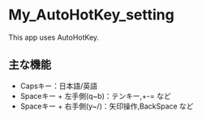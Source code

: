 # My_AutoHotKey_setting

This app uses AutoHotKey.

## 主な機能

- Capsキー：日本語/英語
- Spaceキー + 左手側(q~b)：テンキー,+-= など
- Spaceキー + 右手側(y~/)：矢印操作,BackSpace など

